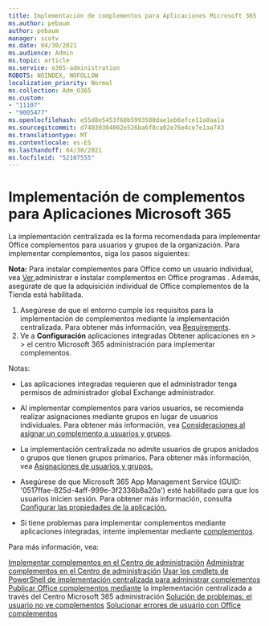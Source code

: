 ```yaml
---
title: Implementación de complementos para Aplicaciones Microsoft 365
ms.author: pebaum
author: pebaum
manager: scotv
ms.date: 04/30/2021
ms.audience: Admin
ms.topic: article
ms.service: o365-administration
ROBOTS: NOINDEX, NOFOLLOW
localization_priority: Normal
ms.collection: Adm_O365
ms.custom:
- "11107"
- "9005477"
ms.openlocfilehash: e55d8e5453f60b5993500dae1eb6efce11a8aa1a
ms.sourcegitcommit: d74039304002e526ba6f8ca02e76e4ce7e1aa743
ms.translationtype: MT
ms.contentlocale: es-ES
ms.lasthandoff: 04/30/2021
ms.locfileid: "52107555"
---
```

# <a name="deploying-add-ins-for-microsoft-365-apps"></a>Implementación de complementos para Aplicaciones Microsoft 365

La implementación centralizada es la forma recomendada para implementar Office complementos para usuarios y grupos de la organización. Para implementar complementos, siga los pasos siguientes:

**Nota:** Para instalar complementos para Office como un usuario individual, vea [Ver,](https://support.microsoft.com/topic/view-manage-and-install-add-ins-in-office-programs-16278816-1948-4028-91e5-76dca5380f8d)administrar e instalar complementos en Office programas . Además, asegúrate de que la adquisición individual de Office complementos de la Tienda está habilitada. 

1. Asegúrese de que el entorno cumple los requisitos para la implementación de complementos mediante la implementación centralizada. Para obtener más información, vea [Requirements](https://docs.microsoft.com/microsoft-365/admin/manage/centralized-deployment-of-add-ins?#requirements).
2. Ve a **Configuración** aplicaciones integradas Obtener aplicaciones en  >    >   el centro Microsoft 365 administración para implementar complementos. 

Notas: 

- Las aplicaciones integradas requieren que el administrador tenga permisos de administrador global Exchange administrador.

- Al implementar complementos para varios usuarios, se recomienda realizar asignaciones mediante grupos en lugar de usuarios individuales. Para obtener más información, vea [Consideraciones al asignar un complemento a usuarios y grupos](https://docs.microsoft.com/microsoft-365/admin/manage/manage-deployment-of-add-ins?view=o365-worldwide#considerations-when-assigning-an-add-in-to-users-and-groups).

- La implementación centralizada no admite usuarios de grupos anidados o grupos que tienen grupos primarios. Para obtener más información, vea [Asignaciones de usuarios y grupos.](https://docs.microsoft.com/microsoft-365/admin/manage/centralized-deployment-of-add-ins?view=o365-worldwide#user-and-group-assignments)

- Asegúrese de que Microsoft 365 App Management Service (GUID: '0517ffae-825d-4aff-999e-3f2336b8a20a') esté habilitado para que los usuarios inicien sesión. Para obtener más información, consulta [Configurar las propiedades de la aplicación.](https://docs.microsoft.com/azure/active-directory/manage-apps/add-application-portal-configure#configure-app-properties)

- Si tiene problemas para implementar complementos mediante aplicaciones integradas, intente implementar mediante [complementos](https://admin.microsoft.com/AdminPortal/Home?#/Settings/AddIns).

Para más información, vea:

[Implementar complementos en el Centro de administración](https://docs.microsoft.com/microsoft-365/admin/manage/manage-deployment-of-add-ins) 
 [Administrar complementos en el Centro de administración](https://docs.microsoft.com/microsoft-365/admin/manage/manage-addins-in-the-admin-center) 
 [Usar los cmdlets de PowerShell de implementación centralizada para administrar complementos](https://docs.microsoft.com/microsoft-365/enterprise/use-the-centralized-deployment-powershell-cmdlets-to-manage-add-ins) 
 [Publicar Office complementos mediante](https://docs.microsoft.com/office/dev/add-ins/publish/centralized-deployment#publish-an-office-add-in-via-centralized-deployment) la implementación centralizada a través del Centro Microsoft 365 administración 
 [Solución de problemas: el usuario no ve complementos](https://docs.microsoft.com/office365/troubleshoot/access-management/user-not-seeing-add-ins) 
 [Solucionar errores de usuario con Office complementos](https://docs.microsoft.com/office/dev/add-ins/testing/testing-and-troubleshooting)